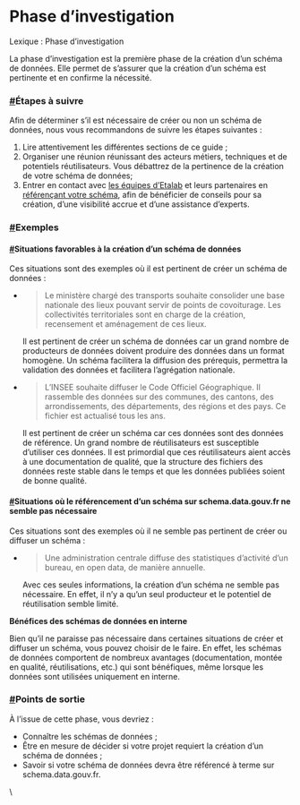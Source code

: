 # Phase d’investigation

Lexique : Phase d’investigation

La phase d’investigation est la première phase de la création d’un schéma de données. Elle permet de s’assurer que la création d’un schéma est pertinente et en confirme la nécessité.

### [#](https://guides.etalab.gouv.fr/producteurs-schemas/phase-investigation/#etapes-a-suivre)Étapes à suivre <a href="#etapes-a-suivre" id="etapes-a-suivre"></a>

Afin de déterminer s’il est nécessaire de créer ou non un schéma de données, nous vous recommandons de suivre les étapes suivantes :

1. Lire attentivement les différentes sections de ce guide ;
2. Organiser une réunion réunissant des acteurs métiers, techniques et de potentiels réutilisateurs. Vous débattrez de la pertinence de la création de votre schéma de données;
3. Entrer en contact avec [les équipes d’Etalab](https://www.etalab.gouv.fr/contact) et leurs partenaires en [référençant votre schéma](https://guides.etalab.gouv.fr/producteurs-schemas/integration-schema-datagouv#qui-peut-referencer-des-schemas), afin de bénéficier de conseils pour sa création, d’une visibilité accrue et d’une assistance d’experts.

### [#](https://guides.etalab.gouv.fr/producteurs-schemas/phase-investigation/#exemples)Exemples <a href="#exemples" id="exemples"></a>

#### [#](https://guides.etalab.gouv.fr/producteurs-schemas/phase-investigation/#situations-favorables-a-la-creation-d-un-schema-de-donnees)Situations favorables à la création d’un schéma de données <a href="#situations-favorables-a-la-creation-d-un-schema-de-donnees" id="situations-favorables-a-la-creation-d-un-schema-de-donnees"></a>

Ces situations sont des exemples où il est pertinent de créer un schéma de données :

*   > Le ministère chargé des transports souhaite consolider une base nationale des lieux pouvant servir de points de covoiturage. Les collectivités territoriales sont en charge de la création, recensement et aménagement de ces lieux.

    Il est pertinent de créer un schéma de données car un grand nombre de producteurs de données doivent produire des données dans un format homogène. Un schéma facilitera la diffusion des prérequis, permettra la validation des données et facilitera l’agrégation nationale.
*   > L’INSEE souhaite diffuser le Code Officiel Géographique. Il rassemble des données sur des communes, des cantons, des arrondissements, des départements, des régions et des pays. Ce fichier est actualisé tous les ans.

    Il est pertinent de créer un schéma car ces données sont des données de référence. Un grand nombre de réutilisateurs est susceptible d’utiliser ces données. Il est primordial que ces réutilisateurs aient accès à une documentation de qualité, que la structure des fichiers des données reste stable dans le temps et que les données publiées soient de bonne qualité.

#### [#](https://guides.etalab.gouv.fr/producteurs-schemas/phase-investigation/#situations-ou-le-referencement-d-un-schema-sur-schema-data-gouv-fr-ne-semble-pas-necessaire)Situations où le référencement d’un schéma sur schema.data.gouv.fr ne semble pas nécessaire <a href="#situations-ou-le-referencement-d-un-schema-sur-schema-data-gouv-fr-ne-semble-pas-necessaire" id="situations-ou-le-referencement-d-un-schema-sur-schema-data-gouv-fr-ne-semble-pas-necessaire"></a>

Ces situations sont des exemples où il ne semble pas pertinent de créer ou diffuser un schéma :

*   > Une administration centrale diffuse des statistiques d’activité d’un bureau, en open data, de manière annuelle.

    Avec ces seules informations, la création d’un schéma ne semble pas nécessaire. En effet, il n’y a qu’un seul producteur et le potentiel de réutilisation semble limité.

**Bénéfices des schémas de données en interne**

Bien qu’il ne paraisse pas nécessaire dans certaines situations de créer et diffuser un schéma, vous pouvez choisir de le faire. En effet, les schémas de données comportent de nombreux avantages (documentation, montée en qualité, réutilisations, etc.) qui sont bénéfiques, même lorsque les données sont utilisées uniquement en interne.

### [#](https://guides.etalab.gouv.fr/producteurs-schemas/phase-investigation/#points-de-sortie)Points de sortie <a href="#points-de-sortie" id="points-de-sortie"></a>

À l’issue de cette phase, vous devriez :

* Connaître les schémas de données ;
* Être en mesure de décider si votre projet requiert la création d’un schéma de données ;
* Savoir si votre schéma de données devra être référencé à terme sur schema.data.gouv.fr.

\
